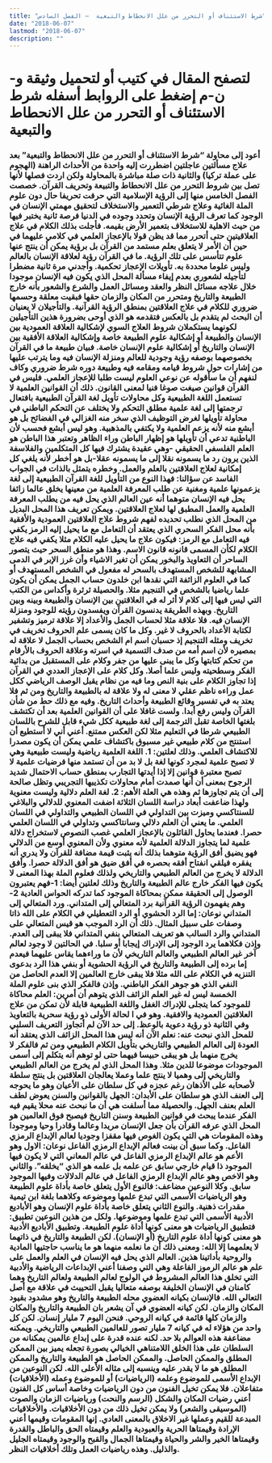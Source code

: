 ```yaml
---
title: "شرط الاستئناف أو التحرر من علل الانحطاط والتبعية  – الفصل السادس"
date: "2018-06-07"
lastmod: "2018-06-07"
description: ""
---
```

# **لتصفح المقال في كتيب أو لتحميل وثيقة و-ن-م إضغط على الروابط أسفله** **شرط الاستئناف أو التحرر من علل الانحطاط والتبعية**

### أعود إلى محاولة “شرط الاستئناف أو التحرر من علل الانحطاط والتبعية” بعد علاج مسألتين عاجلتين اضطررت إليه واحدة من الأحداث الراهنة (الهجوم على عملة تركيا) والثانية ذات صلة مباشرة بالمحاولة ولكن اردت فصلها لأنها تصل بين شروط التحرر من علل الانحطاط والتبيعة وتحريف القرآن. خصصت الفصل الخامس منها إلى الرؤية الإسلامية التي حرفت تحريفا حال دون علوم الملة الغائية وعلاج شرطي التعمير والاستخلاف لتحقيق مهمتي الإنسان في الوجود كما تعرف الرؤية الإنسان وتحدد وجوده في الدنيا فرصة ثانية يختبر فيها من حيث الاهلية للاستخلاف بتعمير الأرض بقيمه. فأجلت بذلك الكلام في علاج العلاقيتين حتى أتحرر مما قد يظن قولا بالإعجاز العلمي في كلامي عليهما في حين أن الأمر لا يتعلق بعلم مستمد من القرآن بل برؤية يمكن أن ينتج عنها علوم تتأسس على تلك الرؤية. ما في القرآن رؤية لعلاقة الإنسان بالعالم وليس علوما محددة به. تأويلات الإعجاز تحكمية. وأجدني مرة ثانية مضطرا لتأجيله لشعوري بعدم إيفاء مسألة المحل الذي يكون فيه الإنسان موجودا خلال علاجه مسائل النظر والعقد ومسائل العمل والشرع والشعور بأنه خارج الطبيعة والتاريخ ومتحرر من المكان والزمان حقها فبقيت معلقة وحسمها ضروري للكلام في علاج العلاقتين بمنطق الرؤية القرآنية. والتأجيلان لا يعنيان أن البحث لم يتقدم بل بالعكس فتقدمه هو الذي أوحى بضرورة هذين التأجيلين لكونهما يستكملان شروط العلاج السوي لإشكالية العلاقة العمودية بين الإنسان والطبيعة أو إشكالية علوم الطبيعة خاصة وإشكالية العلاقة الأفقية بين الإنسان والتاريخ أو إشكالية علوم الإنسان خاصة. فبيان طبيعة ما في القرآن بخصوصهما بوصفه رؤية وجودية للعالم ومنزلة الإنسان فيه وما يترتب عليها من إشارات حول شروط قيامه ومقامه فيه وطبيعة دوره شرط ضروري وكاف لنفهم أن ما سأقوله عن نوعي العلوم ليست طلبا للإعجاز العلمي. فليس في القرآن قوانين صيغت صوغا فنيا لمعنى القانون. ذلك أن القوانين العلمية لا تستعمل اللغة الطبيعية وكل محاولات تأويل لغة القرآن الطبيعية بافتعال ترجمتها إلى لغة علمية مطلق التحكم ولا يختلف عن التحكم الباطني في محاولة تأويلها لغرض التوظيف الذي سخر منه الغزالي في الفضائح بل هو أبشع منه لأنه يزعم العلمية ولا يكتفي بالمذهبية. وهو ليس أبشع فحسب لأن الباطنية تدعي أن تأويلها هو إظهار الباطن وراء الظاهر وتعتبر هذا الباطن هو العلم الفلسفي الحقيقي -وهي عقيدة يشترك فيها كل المتكلمين والفلاسفة الذين يرون رد ما يسمونه نقلا إلى ما يسمونه عقلا-بل هو أخطر لأنه يلغي كل إمكانية لعلاج العلاقتين بالعلم والعمل. وخطره يتمثل بالذات في الجواب الفاسد عن سؤالنا: فهذا النوع من التأويل للغة القرآن الطبيعية إلى لغة يزعمونها علمية ومغنية عن طلب المعرفة العلمية من معينها يخلق عالما زائفا يحل فيه الإنسان متوهما أنه عين العالم الذي يحل فيه من يطلب المعرفة العلمية والعمل المطبق لها لعلاج العلاقتين. ويمكن تعريف هذا المحل البديل من المحل الذي نطلب تحديده لفهم شروط علاج العلاقتين العمودية والأفقية بأنه محل الفكر السحري الذي يعتقد أن التعامل مع ما يحيل إليه الرمز يكفي فيه التعامل مع الرمز: فيكون علاج ما يحيل عليه الكلام مثلا يكفي فيه علاج الكلام لكأن المسمى قانونه قانون الاسم. وهذا هو منطق السحر حيث يتصور الساحر أن التعاويذ والبخور يمكن أن تغير الاشياء وأن غرز الإبر في الدمى المشابهة للشخص المستهدف بالسحر له مفعول في الشخص المستهدف أو كما في العلوم الزائفة التي نقدها ابن خلدون حساب الجمل يمكن أن يكون علما رياضيا بالشخص في التنجيم مثلا. والحصيلة ثرثرة وأكداس من الكتب التي ليس فيها إلى كلام لا أثر له في العلاقتين بين الإنسان والطبيعة وبينه وبين التاريخ. وبهذه الطريقة يدنسون القرآن ويفسدون رؤيته للوجود ومنزلة الإنسان فيه. فلا علاقة مثلا لحساب الجمل والأعداد إلا علاقة ترميز وتشفير لكتابة الأعداد بالحروف لا غير. وكل ما كان يسمى علم الحروف تخريف في تخريف ومثله التنجيم إذ حسبان اسم ام الشخص بحساب الجمل لا علاقة له بمصيره لأن اسم أمه من صدف التسمية في اسرته وعلاقة الحروف بالأرقام من تحكم كتابتها وكل ما يبنى عليها من جفر وكلام على المستقبل من بدائية الفكر وسطحيته وليس علما أصلا. وكل كلام على الإعجاز العددي في القرآن إذا تجاوز الكلام على بنية النص وما فيه من نظام يقبل الوصف الرياضي ككل عمل وراءه ناظم عقلي لا معنى له ولا علاقة له بالطبيعة والتاريخ ومن ثم فلا يعتد به في تفسير وقائع الطبيعة وأحداث التاريخ. وفيه مع ذلك حط من شأن القرآن وليس رفع أبدا. ولست غافلا على أن القوانين العلمية بعد أن تكتشف بلغتها الخاصة تقبل الترجمة إلى لغة طبيعية ككل شيء قابل للشرح باللسان الطبيعي شرطا في التعليم مثلا لكن العكس ممتنع. أعني أني لا أستطيع أن استنتج من كلام طبيعي غير مسبوق باكتشاف علمي يمكن أن يكون مصدرا للاكتشاف العلمي. وذلك لعلتين: 1. اللغة العلمية رياضية وليست طبيعية وهي لا تصبح علمية لمجرد كونها لغة بل لا بد من أن تستمد منها فرضيات علمية لا تصبح معتبرة قوانين إلا إذا أيدتها التجارب بمنطق حساب الاحتمال شديد الرجوح بمعنى أن أنها صمدت أمام محاولات تكذيبها التجريبي وتظل صالحة إلى أن يتم تجاوزها ثم وهذه هي العلة الأهم: 2. لغة العلم دلالية وليست معنوية ولهذا ضاعفت أبعاد دراسة اللسان الثلاثة اضفت المعنوي للدلالي والبلاغي للسنتاكسي وميزت بين التداولي في اللسان الطبيعي والتداولي في اللسان العلمي. ما يعني أن العلم دلالي وسانتاكسي وتداولي في اللسان العلمي حصرا. فعندما يحاول القائلون بالإعجاز العلمي غصب النصوص لاستخراج دلالة علمية لما يتجاوز الدلالة العلمية لأنه معنوي ولأن المعنوي أوسع من الدلالي فهو يضيق أفق الرؤية متوهما بذلك أنه يثبت قيمة مضافة للقرآن ولا يدري أنه يفقره فيلقي انفتاح أفقه بحصره في أفق ضيق هو أفق الدلالة حصرا. وأفق الدلالة لا يخرج من العالم الطبيعي والتاريخي ولذلك فعلوم الملة بهذا المعنى لا يكون فيها الفكر خارج عالم الطبيعة والتاريخ وذلك لعلتين أيضا: 1-فهم يعتبرون الوصول إلى الحقيقة ممكن بمحاكاة الموجود كما تدركه الحواس العادية 2-وهم يفهمون الرؤية القرآنية برد المتعالي إلى المتداني. ورد المتعالي إلى المتداني نوعان: إما الرد الحشوي أو الرد التعطيلي في الكلام على الله ذاتا وصفات على سبيل المثال. ذلك أن الرد الموجب هو قيس المتعالي على المتداني والرد السالب هو تعريف المتعالي بنفي المتداني فلا يبقى إلى العدم. وإذن فكلاهما يرد الوجود إلى الإدراك إيجابا أو سلبا. في الحالتين لا وجود لعالم آخر غير العالم الطبيعي والعالم التاريخي لأن ما وراءهما يقاس عليهما فيعدم إما برده إلى الطبيعة والتاريخ في الرؤية الحشوية أو بنفي هذا الرد بدعوى التنزيه في الكلام على الله مثلا فلا يبقى خارج العالمين إلا العدم الحاصل من النفي الذي هو جوهر الفكر الباطني. وإذن فالفكر الذي بنى علوم الملة الخمسة ليس له غير العلم الزائف الذي يتوهم أن أمرين: العلم محاكاة للموجود كما يتجلى للإدراك الغفل واللغة الطبيعية قابلة لأن تمكن من علاج العلاقتين العمودية والافقية. وهو في ا لحالة الأولى ذو رؤية سحرية بالتعاويذ وفي الثانية ذو رؤية دعوية بالوعظ. إلى حد الآن لم أتجاوز التعريف السلبي للمحل الذي نبحث عنه: نعلم الآن أنه ليس هذا المحل الزائف الذي يعتقد أنه العودة إلى العالم الطبيعي والتاريخي بتأويل الكلام الطبيعي ومن ثم فالفكر لا يخرج منهما بل هو يبقى حبيسا فيهما حتى لو توهم أنه يتكلم إلى أسمى الموجودات موضوعا للدين مثلا. وهذا المحل الذي لم يخرج من العالم الطبيعي والتاريخي إلى وهميا لا ينتج علما وعملا يعالجان العلاقتين بل ينتج سلطة لأصحابه على الأذهان رغم عجزه في كل سلطان على الأعيان وهو ما يحوجه إلى العنف الذي هو سلطان على الأبدان: الجهل بالقوانين والسنن يعوض لطف العلم بعنف الجهل. والحصيلة مما أسلفت هي أن ما نبحث عنه محلا يقيم فيه الفكر عندما يبحث في قوانين الطبيعة وسنن التاريخ فيصبح فوق العالمين هو المحل الذي عرفه القرآن بأن جعل الإنسان مريدا وعالما وقادرا وحيا وموجودا وهذه المقومات هي التي يكون الغوص فيها مقفزا وجوديا لعالم الإبداع الرمزي الفاعل. وكما سبق أن بينت فعالم الإبداع الرمزي الفاعل نوعان: الاول وهو الأعم هو عالم الإبداع الرمزي الفاعل في عالم المعاني التي لا يكون فيها الموجود ذا قيام خارجي سابق عن علمه بل علمه هو الذي “يخلقه”. والثاني وهو الاخص وهو عالم الإبداع الرمزي الفاعل في عالم الدلالات وفيها الموجود سابق. وكلا النوعين مضاعف: فالنوع الأول يتعلق خاصة بأداة علوم الطبيعة وهو الرياضيات الأسمى التي تبدع علمها وموضوعه وكلاهما بلغة ابن تيمية مقدرات ذهنية. والنوع الثاني يتعلق خاصة بأداة علوم الإنسان وهو الأباديع الأدبية الأسمى التي تبدع علمها وموضوعها. ولكل من هذين النوعين تطبيق: فتطبيق الرياضيات هو معنى كونها أداة علوم الطبيعة. وتطبيق الأباديع الأدبية هو معنى كونها أداة علوم التاريخ (أو الإنسان). لكن الطبيعة والتاريخ في ذاتهما لا يعلمهما إلا الله: ومعنى ذلك أن ما نعلمه منهما هو ما يناسب حاجتيها المادية والروحية بأداتينا هذين. العالم الذي يحل فيه الإنسان في العلم والعمل على علم هو عالم الرموز الفاعلة وهي التي وصفنا أعني الإبداعات الرياضية والأدبية التي تخلق هذا العالم المشروط في الولوج لعالم الطبيعة ولعالم التاريخ وهما كامنان في الإنسان الخليفة بوصفه متعاليا يقبل التحييث في علاقة مع أصل التعالي الله. فالإنسان بكيانه العضوي محله الطبيعة والتاريخ وهو مشدود بقيود المكان والزمان. لكن كيانه العضوي في آن يشعر بان الطبيعة والتاريخ والمكان والزمان كلها قائمة في كيانه الروحي. فنحن اليوم 7 مليار إنسان. لكن كل واحد من هؤلاء له في كيانه 7 مليار تصور للعالمين الطبيعي والتاريخي. ويمكنه مضاعفة هذه العوالم بلا حد. لكنه عنده قدرة على إبداع عالمين يمكنانه من السلطان على هذا الخلق اللامتناهي الخيالي بصورة تجعله يميز بين الممكن المطلق والممكن الحاصل. والممكن الحاصل هو الطبيعة والتاريخ والممكن المطلق هو ما لا يقدر عليه وينسبه إلى مثاله الأعلى الله. لكن النوعين من الإبداع الأسمى للموضوع وعلمه (الرياضيات) أو للموضوع وعمله (الأخلاقيات) متفاعلان. فلا يمكن تخيل الفنون من دون الرياضيات وخاصة أساس كل الفنون أعني رضيات المكان والشكل (الرسم والنحت) ورياضيات الزمان والصوت (الموسيقى والشعر) ولا يمكن تخيل ذلك من دون الأخلاقيات. والأخلاقيات المبدعة للقيم وعملها غير الاخلاق بالمعنى العادي. إنها المقومات وقيمها أعني الإرادة وقيمتاها الحرية والعبودية والعلم وقيمتاه الحق والباطل والقدرة وقيمتاها الخير والشر والحياة وقيمتاها الجمال والقبح والوجود وقيمتاه الجليل والذليل. وهذه رياضيات العمل وتلك أخلاقيات النظر.

###